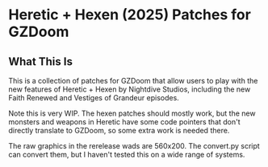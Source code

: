 # Heretic + Hexen (2025) Patches for GZDoom

## What This Is

This is a collection of patches for GZDoom that allow users to play with the new features of
Heretic + Hexen by Nightdive Studios, including the new Faith Renewed and Vestiges of Grandeur
episodes.

Note this is very WIP. The hexen patches should mostly work, but the new monsters and weapons in
Heretic have some code pointers that don't directly translate to GZDoom, so some extra work is needed there.

The raw graphics in the rerelease wads are 560x200. The convert.py script can convert them, but I haven't
tested this on a wide range of systems.
